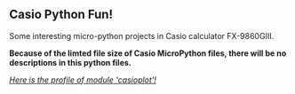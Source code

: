 ## Casio Python Fun! ##
Some interesting micro-python projects in Casio calculator FX-9860GIII.

<b>Because of the limted file size of Casio MicroPython files,
there will be no descriptions in this python files.</b>

<i><a href="https://www.casio.com/content/dam/casio/global/support/manuals/calculators/pdf/004-en/f/fx-9860GIII_Soft_v350_EN.pdf">Here is the profile of module 'casioplot'!</a></i>